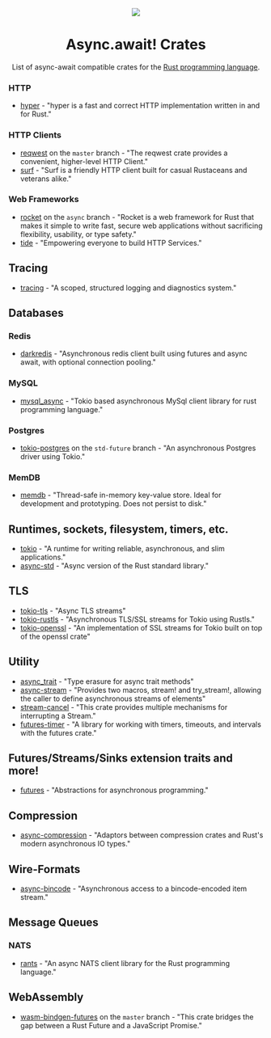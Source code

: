 
<p align="center">
  <img align="center" src="https://raw.githubusercontent.com/rust-lang/crates.io/master/public/cargo.png"/>
</p>
<h1 align="center">Async.await! Crates</h1>
<p align="center">List of async-await compatible crates for the <a href="https://www.rust-lang.org/">Rust programming language</a>.</p>


### HTTP
- [hyper](https://docs.rs/hyper/latest) - "hyper is a fast and correct HTTP implementation written in and for Rust."

### HTTP Clients
- [reqwest](https://docs.rs/reqwest/latest) on the `master` branch - "The reqwest crate provides a convenient, higher-level HTTP Client."
- [surf](https://docs.rs/surf/latest) - "Surf is a friendly HTTP client built for casual Rustaceans and veterans alike."

### Web Frameworks
- [rocket](https://docs.rs/rocket/latest/) on the `async` branch - "Rocket is a web framework for Rust that makes it simple to write fast, secure web applications without sacrificing flexibility, usability, or type safety."
- [tide](https://docs.rs/tide/latest/) - "Empowering everyone to build HTTP Services."

## Tracing

- [tracing](https://docs.rs/tracing/latest/) - "A scoped, structured logging and diagnostics system."

## Databases

### Redis
- [darkredis](https://docs.rs/darkredis/latest) - "Asynchronous redis client built using futures and async await, with optional connection pooling."

### MySQL
- [mysql_async](https://docs.rs/mysql_async/latest) - "Tokio based asynchronous MySql client library for rust programming language."

### Postgres
- [tokio-postgres](https://docs.rs/tokio-postgres/latest) on the `std-future` branch - "An asynchronous Postgres driver using Tokio."

### MemDB
- [memdb](https://docs.rs/memdb/latest) - "Thread-safe in-memory key-value store. Ideal for development and prototyping. Does not persist to disk."

## Runtimes, sockets, filesystem, timers, etc.

- [tokio](https://docs.rs/tokio/latest) - "A runtime for writing reliable, asynchronous, and slim applications."
- [async-std](https://docs.rs/async-std/latest) - "Async version of the Rust standard library."

## TLS

- [tokio-tls](https://docs.rs/tokio-tls/latest) - "Async TLS streams"
- [tokio-rustls](https://docs.rs/tokio_rustls/latest) - "Asynchronous TLS/SSL streams for Tokio using Rustls."
- [tokio-openssl](https://docs.rs/tokio-openssl/latest) - "An implementation of SSL streams for Tokio built on top of the openssl crate"

## Utility

- [async_trait](https://docs.rs/async-trait/latest) - "Type erasure for async trait methods"
- [async-stream](https://docs.rs/async-stream/latest) - "Provides two macros, stream! and try_stream!, allowing the caller to define asynchronous streams of elements"
- [stream-cancel](https://docs.rs/stream-cancel/latest) - "This crate provides multiple mechanisms for interrupting a Stream."
- [futures-timer](https://docs.rs/futures-timer/latest/) - "A library for working with timers, timeouts, and intervals with the futures crate."

## Futures/Streams/Sinks extension traits and more!

- [futures](https://rust-lang-nursery.github.io/futures-api-docs/0.3.0-alpha.18/futures/) - "Abstractions for asynchronous programming."

## Compression

- [async-compression](https://docs.rs/async-compression/latest) - "Adaptors between compression crates and Rust's modern asynchronous IO types."

## Wire-Formats

- [async-bincode](https://docs.rs/async-bincode/latest) - "Asynchronous access to a bincode-encoded item stream."

## Message Queues

### NATS

- [rants](https://docs.rs/crate/rants/latest) - "An async NATS client library for the Rust programming language."

## WebAssembly

- [wasm-bindgen-futures](https://rustwasm.github.io/wasm-bindgen/api/wasm_bindgen_futures/) on the `master` branch - "This crate bridges the gap between a Rust Future and a JavaScript Promise."
